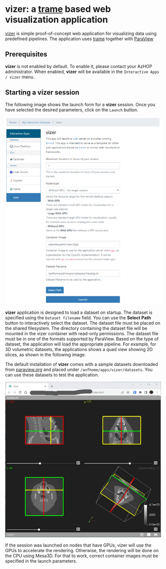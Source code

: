 # vizer: a [trame] based web visualization application

[vizer] is simple proof-of-concept web application for visualizing data using predefined pipelines. The application
uses [trame] together with [ParaView] 

## Prerequisites

**vizer** is not enabled by default. To enable it, please contact your AzHOP administrator.
When enabled, **vizer** will be available in the `Interactive Apps / vizer` menu.

## Starting a **vizer** session

The following image shows the launch form for a **vizer** session. Once you have selected the desired parameters,
click on the `Launch` button.

![vizer Launch Form](../images/vizer_launch_form.png)

**vizer** application is designed to load a dataset on startup. The dataset is specified using the `Dataset filename` field. You can use the **Select Path** button to interactively select the dataset.
The dataset file must be placed on the shared filesystem. The directory containing the dataset file will
be mounted in the vizer container with read-only permissions.
The dataset file must be in one of the formats supported by ParaView. Based on the type of dataset, the application
will load the appropriate pipeline. For example, for 3D volumetric datasets,
the applications shows a quad view showing 2D slices, as shown in the following image.

The default installation of **vizer** comes with a sample datasets downloaded from [paraview.org](https://www.paraview.org/files/data/ParaViewTutorialData-20220629.tar.gz)
and placed under `/anfhome/apps/vizer/datasets`. You can use these datasets to test the application.

![vizer Session](../images/vizer_session.png)

If the session was launched on nodes that have GPUs, vizer will use the GPUs to accelerate the rendering. Otherwise,
the rendering will be done on the CPU using Mesa3D. For that to work, correct container images must be specified in the launch
parameters.

[trame]: https://kitware.github.io/trame/index.html
[vizer]: https://github.com/utkarshayachit/vizer
[ParaView]: https://www.paraview.org/
